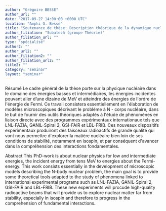 ```yaml
---
author: "Grégoire BESSE"
author_url: ""
date: "2017-09-27 14:00:00 +0000 UTC"
location: "Amphi G. Besse"
title: "Soutenance de thèse: Description théorique de la dynamique nucléaire lors de collisions d'ions lourds aux énergies de Fermi"
author_filiation: "Subatech (groupe Théorie)"
author_filiation_url: ""
type: "spécialisé"
author2: ""
author_url2: ""
author_filiation2: ""
author_filiation_url2: ""
title2: ""
category: "seminar" 
layout: "seminar"
---
```


Résumé
Le cadre général de la thèse porte sur la physique nucléaire dans le domaine des énergies basses et intermédiaires, les énergies incidentes pouvant aller d’une dizaine de MeV et atteindre des énergies de l'ordre de l'énergie de Fermi. Ce travail consistera essentiellement en l'élaboration de modèles microscopiques décrivant le problème à N - corps nucléaire, dans le but de fournir des outils théoriques adaptés à l'étude de phénomènes en liaison directe avec des programmes expérimentaux internationaux tels que LNL-FAZIA, GANIL-Spiral 2, GSI-FAIR et LBL-FRIB. Ces nouveaux dispositifs expérimentaux produiront des faisceaux radioactifs de grande qualité qui vont nous permettre d'explorer la matière nucléaire bien loin de ses conditions de stabilité, notamment en isospin, et par conséquent d'avancer dans la compréhension des interactions fondamentales.


Abstract
This PhD-work is about nuclear physics for low and intermediate energies, the incident energy from tens MeV to energies about the Fermi-energy. This work consists essentially in the development of microscopic models describing the N-body nuclear problem, the main goal is to provide some theoretical tools adapted to the study of phenomena linked to international experimental programs such as LNL-FAZIA, GANIL-Spiral 2, GSI-FAIR and LBL-FRIB. These new experiments will procude high-quality radioactive beams that will provide us to explore nuclear matter far from stability, especially in isospin and therefore to progress in the comprehension of fundamental interactions.
